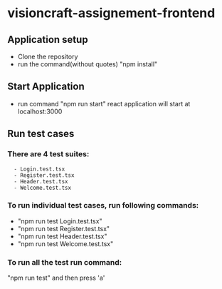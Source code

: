 # visioncraft-assignement-frontend

## Application setup

- Clone the repository
- run the command(without quotes) "npm install"

## Start Application

- run command "npm run start"
 react application will start at localhost:3000
 
 ## Run test cases
 
 ### There are 4 test suites:
      - Login.test.tsx
      - Register.test.tsx
      - Header.test.tsx
      - Welcome.test.tsx
 
 ### To run individual test cases, run following commands:
  - "npm run test Login.test.tsx"
  -  "npm run test Register.test.tsx"
  -  "npm run test Header.test.tsx"
  -  "npm run test Welcome.test.tsx"

 ### To run all the test run command:
  "npm run test" and then press 'a'
  
  
